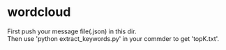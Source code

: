 # wordcloud
First push your message file(.json) in this dir.  
Then use 'python extract_keywords.py' in your commder to get 'topK.txt'.
